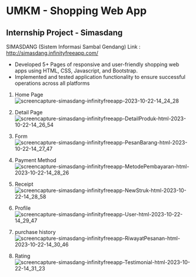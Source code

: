 # UMKM - Shopping Web App
## Internship Project - Simasdang

SIMASDANG (Sistem Informasi Sambal Gendang)
Link : http://simasdang.infinityfreeapp.com/

- Developed 5+ Pages of responsive and user-friendly shopping web apps using HTML, CSS, Javascript, and Bootstrap.
- Implemented and tested application functionality to ensure successful operations across all platforms

1. Home Page
![screencapture-simasdang-infinityfreeapp-2023-10-22-14_24_28](https://github.com/Rafli-ri/simasdang-app/assets/55773671/0eefe633-4c8d-4955-81c0-76d3102195ea)

2. Detail Page
![screencapture-simasdang-infinityfreeapp-DetailProduk-html-2023-10-22-14_26_54](https://github.com/Rafli-ri/simasdang-app/assets/55773671/9c198c4d-9973-43a1-8b3b-8ce9c41ba05f)

3. Form 
![screencapture-simasdang-infinityfreeapp-PesanBarang-html-2023-10-22-14_27_47](https://github.com/Rafli-ri/simasdang-app/assets/55773671/4a675e0c-411f-4749-9417-157950d40176)

4. Payment Method
![screencapture-simasdang-infinityfreeapp-MetodePembayaran-html-2023-10-22-14_28_26](https://github.com/Rafli-ri/simasdang-app/assets/55773671/7b88f1b5-e91d-497f-a732-f03f5ed13ac4)

5. Receipt
![screencapture-simasdang-infinityfreeapp-NewStruk-html-2023-10-22-14_28_58](https://github.com/Rafli-ri/simasdang-app/assets/55773671/0716ee1a-bcb4-4b72-86b3-207c1f8a532c)

6. Profile
![screencapture-simasdang-infinityfreeapp-User-html-2023-10-22-14_29_47](https://github.com/Rafli-ri/simasdang-app/assets/55773671/d90b9501-7fd9-48d7-be41-f50c84fc7dd0)

7. purchase history
![screencapture-simasdang-infinityfreeapp-RiwayatPesanan-html-2023-10-22-14_30_46](https://github.com/Rafli-ri/simasdang-app/assets/55773671/0679d4a1-bade-42ed-a5b3-fe6481b36bb2)

8. Rating
![screencapture-simasdang-infinityfreeapp-Testimonial-html-2023-10-22-14_31_23](https://github.com/Rafli-ri/simasdang-app/assets/55773671/f698dddc-7f58-4038-9bda-fa6a7ab6401b)
